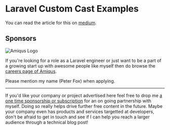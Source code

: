 # Laravel Custom Cast Examples

You can read the article for this on [medium](https://medium.com/@SlyFireFox/laravel-models-3-common-custom-cast-examples-6d0518ecd799).

## Sponsors

![Amiqus Logo](https://amiqus.co/assets/img/logos/logo--amiqus.svg)

If you're looking for a role as a Laravel engineer or just want to be a part of a
growing start up with awesome people like myself then do browse the [careers page of Amiqus](https://amiqus.co/company/careers).

Please mention my name (Peter Fox) when applying.

---

If you'd like your company or project advertised here feel free to drop me [a one time sponsorship or subscription](https://github.com/sponsors/peterfox)
for an on going partnership with myself. Doing so really helps drive further free content in the future. Maybe your company even has products and
services targetted at developers, don't be afraid to get in touch and see if I can help you reach a larger audience through a technical blog post!

